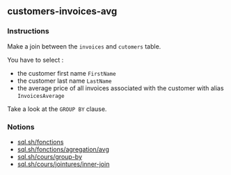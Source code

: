 ## customers-invoices-avg

### Instructions

Make a join between the `invoices` and `cutomers` table.

You have to select :

- the customer first name `FirstName`
- the customer last name `LastName`
- the average price of all invoices associated with the customer with alias `InvoicesAverage`

Take a look at the `GROUP BY` clause.

### Notions

- [sql.sh/fonctions](https://sql.sh/fonctions)
- [sql.sh/fonctions/agregation/avg](https://sql.sh/fonctions/agregation/avg)
- [sql.sh/cours/group-by](https://sql.sh/cours/group-by)
- [sql.sh/cours/jointures/inner-join](https://sql.sh/cours/jointures/inner-join)
